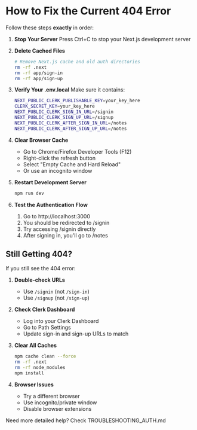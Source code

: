 # How to Fix the Current 404 Error

Follow these steps **exactly** in order:

1. **Stop Your Server**
   Press Ctrl+C to stop your Next.js development server

2. **Delete Cached Files**
   ```bash
   # Remove Next.js cache and old auth directories
   rm -rf .next
   rm -rf app/sign-in
   rm -rf app/sign-up
   ```

3. **Verify Your .env.local**
   Make sure it contains:
   ```bash
   NEXT_PUBLIC_CLERK_PUBLISHABLE_KEY=your_key_here
   CLERK_SECRET_KEY=your_key_here
   NEXT_PUBLIC_CLERK_SIGN_IN_URL=/signin
   NEXT_PUBLIC_CLERK_SIGN_UP_URL=/signup
   NEXT_PUBLIC_CLERK_AFTER_SIGN_IN_URL=/notes
   NEXT_PUBLIC_CLERK_AFTER_SIGN_UP_URL=/notes
   ```

4. **Clear Browser Cache**
   - Go to Chrome/Firefox Developer Tools (F12)
   - Right-click the refresh button
   - Select "Empty Cache and Hard Reload"
   - Or use an incognito window

5. **Restart Development Server**
   ```bash
   npm run dev
   ```

6. **Test the Authentication Flow**
   1. Go to http://localhost:3000
   2. You should be redirected to /signin
   3. Try accessing /signin directly
   4. After signing in, you'll go to /notes

## Still Getting 404?

If you still see the 404 error:

1. **Double-check URLs**
   - Use `/signin` (not `/sign-in`)
   - Use `/signup` (not `/sign-up`)

2. **Check Clerk Dashboard**
   - Log into your Clerk Dashboard
   - Go to Path Settings
   - Update sign-in and sign-up URLs to match

3. **Clear All Caches**
   ```bash
   npm cache clean --force
   rm -rf .next
   rm -rf node_modules
   npm install
   ```

4. **Browser Issues**
   - Try a different browser
   - Use incognito/private window
   - Disable browser extensions

Need more detailed help? Check TROUBLESHOOTING_AUTH.md